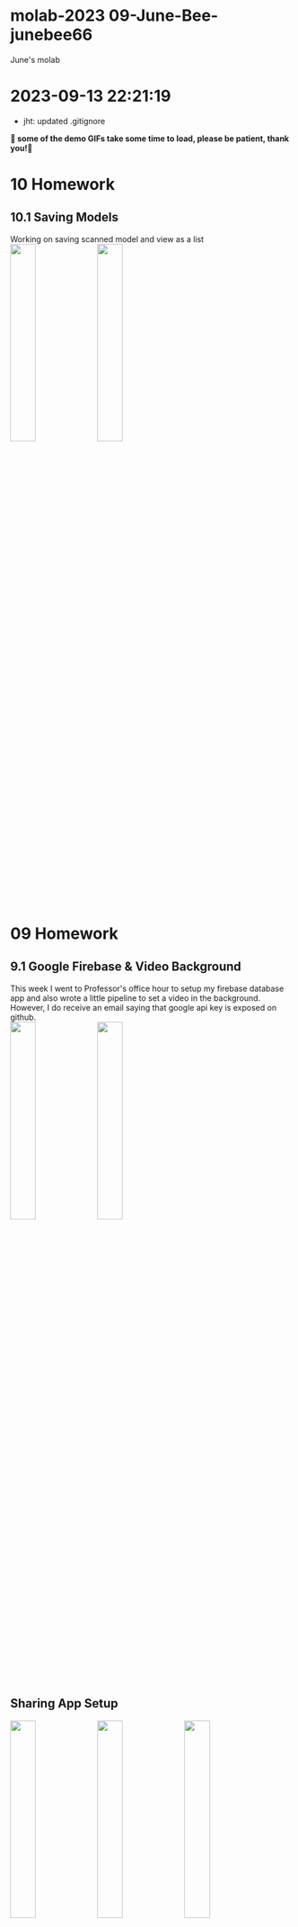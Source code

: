 # molab-2023 09-June-Bee-junebee66

June's molab

# 2023-09-13 22:21:19

- jht: updated .gitignore


**🛑 some of the demo GIFs take some time to load, please be patient, thank you!🛑**

# 10 Homework
## 10.1 Saving Models
Working on saving scanned model and view as a list <br>
<img src="https://github.com/molab-itp/content-2023-Fa/assets/81065927/4abe5a86-0031-4a80-a298-10edae0d7d14" width="30%">
<img src="https://github.com/molab-itp/content-2023-Fa/assets/81065927/1c193396-6f99-4d98-9744-decfdef1eb16" width="30%">



# 09 Homework
## 9.1 Google Firebase & Video Background
This week I went to Professor's office hour to setup my firebase database app and also wrote a little pipeline to set a video in the background. However, I do receive an email saying that google api key is exposed on github. <br>
<img src="https://github.com/junebee66/molab-2023/blob/main/Week09/source/flower.gif" width="30%">
<img src="https://github.com/junebee66/molab-2023/blob/main/Week09/source/avatar.gif" width="30%">

## Sharing App Setup 
<img src="https://github.com/junebee66/molab-2023/blob/main/Week05/source/app_icon.PNG" width="30%">
<img src="https://github.com/junebee66/molab-2023/blob/main/Week09/source/mushroom.gif" width="30%">
<img src="https://github.com/junebee66/molab-2023/blob/main/Week09/source/particle.gif" width="30%">

# 08 Homework
## 8.1 Accessing data in AR Space & Problems with updating.
This week I finally was able to access the image texture node in AR space and pass the ui image as image data into that space. I watched this [YouTube tutorial](https://youtu.be/xVG1FdBT-5k?si=eMp4VuE0LhYg0PPD) to find a work around. However, I couldn't find a better way to update the AR sphere texture other than updating (reconstructing) the entire AR view. Another problem was that I couldn't update the second image generation and make the prompt input box be as wide as the screen. <br>
<img src="https://github.com/junebee66/molab-2023/blob/main/Week08/source/sand.gif" width="30%">
<img src="https://github.com/junebee66/molab-2023/blob/main/Week08/source/fish.gif" width="30%">

## Create AI 3D model in AR Scene
I planned to have the user be able to generate their own 3D assets through ai and place it in the AR space to re-envisioned and re-write stories that way. 
I have written a website to convert 2D image into 3D model with depth map [here](https://github.com/junebee66/DepthMap-To-3DModel/tree/main). I will try to write it in swift language next week.
<br>
<img src="https://github.com/junebee66/DepthMap-To-3DModel/blob/main/source/popcorn.gif" width="100%">


**🟡 Next Steps**
- depth map to 3D model
- spawning function
- Geography data to see the created assets
- export / sync the creation in AR with their VisionOS Space

# 07 Homework
## 7.1 External API Call
I recently found this ai database called [Pollinations.ai](https://pollinations.ai/), and this week I tried writing it into my app.
However, I've been having problems with passing UIimage as regular image to the AR space.

## Changing box texture with AI generated image
<img src="https://github.com/junebee66/molab-2023/blob/main/Week07/source/ai_art.gif" width="100%">



# 06 Homework
## 6.1 LiDar Sample Code from Apple
This is the 
[🍀 Sample Code](https://developer.apple.com/documentation/avfoundation/additional_data_capture/capturing_depth_using_the_lidar_camera) I used to start this project.

## Simple LiDAR implementation with ARKit
I followed Apple's tutorial to make some examples of Lidar usage with ARKit. I made a collision test, depth map viewer, obj exporter, scan with texture, and a point cloud code sketch.
<img src="https://github.com/junebee66/molab-2023/blob/main/Week06/source/collision.gif" width="100%">
<img src="https://github.com/junebee66/molab-2023/blob/main/Week06/source/depth-map.gif" width="23%">
<img src="https://github.com/junebee66/molab-2023/blob/main/Week06/source/differences.gif" width="23%">
<img src="https://github.com/junebee66/molab-2023/blob/main/Week06/source/export.gif" width="23%">
<img src="https://github.com/junebee66/molab-2023/blob/main/Week06/source/scan-with-texture.gif" width="23%">
<img src="https://github.com/junebee66/molab-2023/blob/main/Week06/source/pointcloud.gif" width="100%">


# 05 Homework
## 5.1 Unsure about functions format to write in ARKit
I have to admit that this week has been one of the busiest so far in this semester, so I didn't do as much swift cosding as I wish to have. I've been having trouble to write buttons that execute certain interactions in the 3D space with ARKit documentation.

## 5.1 Changing models and animation with clicks
<img src="https://github.com/junebee66/molab-2023/blob/main/Week05/source/halfScreen.gif" width="30%">
<img src="https://github.com/junebee66/molab-2023/blob/main/Week05/source/girlShow.gif" width="30%">

# 04 Homework
## 4.1 Reality Composer & VisionOS Problems
I feel like most of my problems every week is with the ios versions and simulator compatibility... <br>
<br>
**🔴 Reality Composer Missing** <br>
This week I spent a great amount of time going through Apple's documentation and Reddit people's help to try to figure out why is my reality composer not shown in my Xcode. 
It happened to be that Apple took away all Reality composer/ 3D kit away in Xcode 15. Therefore I took some time to clean my mac and download the older version. I used the following command code (for my own documentation, in case I forgot the command code):<br>
``xcrun simctl runtime
`` <br>
``
xcrun simctl runtime add "~/Downloads/visionOS_1_beta_4_Simulator_Runtime.dmg"
``
<br>
<br>
**🔴 VisionPro Missing** <br>
I realized that only Xcode 15 beta8 has VisionOS Simulator. The latest Xcode 15 does not support development on Macbook with Intel Chip.
<img src="https://github.com/junebee66/molab-2023/blob/main/Week04/source/xcode15-m2.png" width="50%">
<br>

## 4.2 Music & Time
I made a little AR space where if you tap on the fox, music will start to play. The texts are also set to when tapping on fox or planets. <br>
![](https://github.com/junebee66/molab-2023/blob/main/Week04/source/realityProFox.gif)
<img src="https://github.com/junebee66/molab-2023/blob/main/Week04/source/FoxHold.gif" width="40%">
<img src="https://github.com/junebee66/molab-2023/blob/main/Week04/source/PlanetSmall.gif" width="40%">
<br>
<br>
I also made a little UI stuff in VisionOS.
![](https://github.com/junebee66/molab-2023/blob/main/Week04/source/VisionProTest.gif)


# 03 Homework
## 3.1 Swift ARKit Exploration & Problems
I've been a little buzy this week but was still able to catch up the 100 days of Swift to Day 15. I've been exploring the AR kit on my own too to prepare for my final project. However, I've been having problems to find the Reality Composer Pro on my Xcode > Developer Tool, so I just hard coded most things which is (not gonna lie) a bit tedious.. 

## 3.2 Placing, Animating, Converting 3D Objects

![](https://github.com/junebee66/molab-2023/blob/main/Week03/source/leaves.gif)

![](https://github.com/junebee66/molab-2023/blob/main/Week03/source/AR_Butterfly.gif)
![](https://github.com/junebee66/molab-2023/blob/main/Week03/source/AR_Box.gif)
![](https://github.com/junebee66/molab-2023/blob/main/Week03/source/AR_ball.gif)
![](https://github.com/junebee66/molab-2023/blob/main/Week03/source/AR_Draw.gif)


# 02 Homework
## 2.0 Question
⚠️ Is anyone also experincing problems with downloading the IOS 17.0 Simulator? I see a lot of people talking about it on the Apple's forum since yesterday. It seems like Apple hasn't done anything about it, but it is preventing me from seeing the UI images I coded in the playground (I couldn't run it...) If anyone has a solution, please let me know! my email is jmb10035@nyu.edu

[🔴 Apple Forum](https://developer.apple.com/forums/thread/737648) <br>
 <br>
I found the SOLUTION!!! You can just follow the answer in this Stackoverflow post: <br>
[💡 iOS 17.0 Simulator (21A328) Failed with HTTP status 400: bad request](https://stackoverflow.com/questions/77133646/ios-17-0-simulator-21a328-failed-with-http-status-400-bad-request)

![](https://github.com/junebee66/molab-2023/blob/main/Week02/sources/Screenshot%202023-09-20%20at%2012.25.43%20PM.png)

## 2.1 Swift Graphics 2D & 3D Learning
This is the directions I went on for this assignment <br>
→ 2D graphics > 2D graphics animation > 3D viewer > 3D in different colors > Generative 3D

I might be a little off topic for this assignment because I went into the rabbit hole of 3D. I was interested in how the 3D geometry rendering ability of swift is capable of since I will be doing the AR and VR integration for the final project. <br>

🤲🏻 For people who are interested, I used [SceneKit](https://developer.apple.com/documentation/scenekit/) for this project

![](https://github.com/junebee66/molab-2023/blob/main/Week02/sources/graphic.png)
![](https://github.com/junebee66/molab-2023/blob/main/Week02/sources/3DSpheres_1.gif)
![](https://github.com/junebee66/molab-2023/blob/main/Week02/sources/3dSpheresFloating_1.gif)
![](https://github.com/junebee66/molab-2023/blob/main/Week02/sources/3DModelColor_1.gif)
![](https://github.com/junebee66/molab-2023/blob/main/Week02/sources/3dModelMaterial_1.gif)
![](https://github.com/junebee66/molab-2023/blob/main/Week02/sources/3dBoxesFloating.gif)

I’m planning on dive deeper into the AR kit and vision OS data transfer compatibility with IOS for future homework assignments.

# 01 Homework
## 1.1 Swift Fundamentals
I watched the Swift 100 days to day 2 and starting to look through Swift look book for most what I need and build the text art. This week has been a bit chaotic with my course registration, but I'll start spending more time int the following weeks).<br>
>⏰ : 4hr in total<br>

## 1.2 Text Art Playground
Uploaded to class wiki 
[Forest & Rabbit](https://github.com/junebee66/molab-2023/tree/main/Week01) </br>

![](https://github.com/junebee66/molab-2023/blob/main/Week01/images/forest-rabbit-demo.png)


# 01 Class Post
### 💛 Favorite App
This might be weird but my favorite app on my phone is my "Bank of America" app. It is the only app that I feel like the UI really makes sense and actually makes complicated tasks a lot easier.
### ⭐️ Project Idea: </br>
* Mobile Integration for VR (Vision Pro) 
* No Code for Vision OS <br>
<br>
<br>

